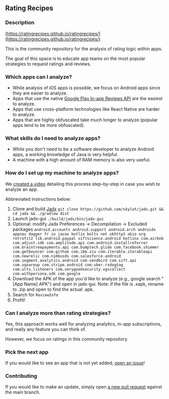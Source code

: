 ## Rating Recipes

### Description

[https://ratingrecipes.github.io/ratingrecipes/](https://ratingrecipes.github.io/ratingrecipes/)

This is the community repository for the analysis of rating logic within apps.

The goal of this space is to educate app teams on the most popular strategies to request ratings and reviews.

### Which apps can I analyze?

* While analysis of iOS apps is possible, we focus on Android apps since they are easier to analyze.
* Apps that use the native [Google Play In-app Reviews API](https://developer.android.com/guide/playcore/in-app-review) are the easiest to analyze.
* Apps that use cross-platform technologies like React Native are harder to analyze.
* Apps that are highly obfuscated take much longer to analyze (popular apps tend to be more obfuscated).

### What skills do I need to analyze apps?

* While you don't need to be a software developer to analyze Android apps, a working knowledge of Java is very helpful.
* A machine with a high amount of RAM memory is also very useful.

### How do I set up my machine to analyze apps?

We [created a video](https://www.youtube.com/watch?v=Egxv9xWN988) detailing this process step-by-step in case you wish to analyze an app.

Abbreviated instructions below:

1. Clone and build [Jadx](https://github.com/skylot/jadx) `git clone https://github.com/skylot/jadx.git && cd jadx && ./gradlew dist`
1. Launch jadx-gui `./build/jadx/bin/jadx-gui`
1. Optional: modify Jadx Preferences -> Decompilation -> Excluded packages `android.accounts android.support android.arch androidx appnav dagger fr io javax kotlin bolts net okhttp3 okio org retrofit2 lib.android.paypal siftscience.android kotlinx com.airbnb com.adjust.sdk com.amplitude.api com.android.installreferrer com.braintreepayments.api com.bumptech.glide com.facebook.shimmer com.getbouncer com.github com.ibm.icu com.iterable.iterableapi com.newrelic com.nimbusds com.salesforce.android com.segment.analytics.android com.sendbird com.sift.api com.squareup com.stripe.android com.uber.rxdogtag com.ults.listeners com.verygoodsecurity.vgscollect com.withpersona.sdk com.google`
1. Download the APK of the app you'd like to analyze (e.g., google search "[App Name] APK") and open in jadx-gui. Note: if the file is .xapk, rename to .zip and open to find the actual .apk.
1. Search for `ReviewInfo`
1. Profit!

### Can I analyze more than rating strategies?

Yes, this approach works well for analyzing analytics, in-app subscriptions, and really any feature you can think of.

However, we focus on ratings in this community repository.

### Pick the next app

If you would like to see an app that is not yet added, [open an issue](https://github.com/ratingrecipes/ratingrecipes/issues)!

### Contributing

If you would like to make an update, simply open [a new pull request](https://github.com/ratingrecipes/ratingrecipes/pulls) against the main branch.
